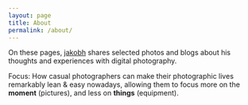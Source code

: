 ```yaml
---
layout: page
title: About
permalink: /about/
---
```


On these pages, [jakobh](https://www.twitter.com/jakobh) shares selected photos and blogs about his thoughts and experiences with digital photography.

Focus: How casual photographers can make their photographic lives remarkably lean & easy nowadays, allowing them to focus more on the __moment__ (pictures), and less on __things__ (equipment).
